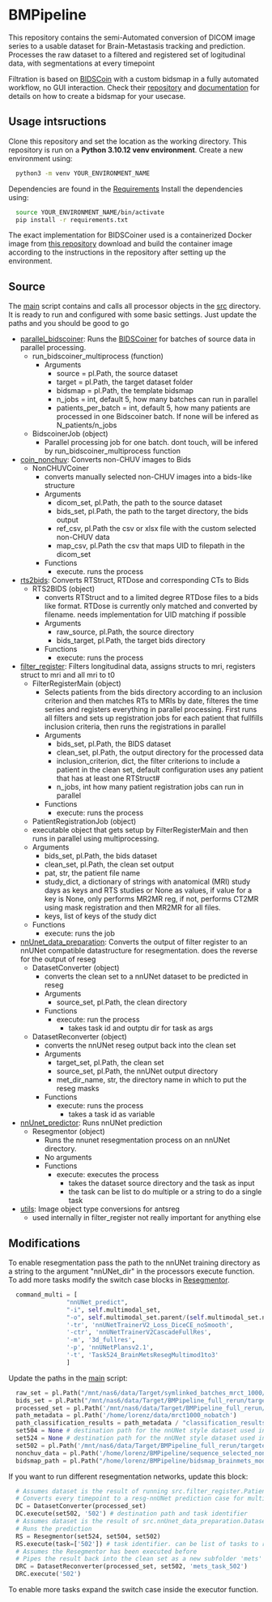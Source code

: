 # BMPipeline

This repository contains the semi-Automated conversion of DICOM image series to a usable dataset for Brain-Metastasis tracking and prediction.
Processes the raw dataset to a filtered and registered set of logitudinal data, with segmentations at every timepoint

Filtration is based on [BIDSCoin](https://github.com/Donders-Institute/bidscoin) with a custom bidsmap in a fully automated workflow, no GUI interaction.
Check their [repository](https://github.com/Donders-Institute/bidscoin) and [documentation](https://bidscoin.readthedocs.io/en/latest/) for details on how to create a bidsmap for your usecase.

## Usage intsructions
Clone this repository and set the location as the working directory.
This repository is run on a __Python 3.10.12 venv environment__.
Create a new environment using:
``` bash
  python3 -m venv YOUR_ENVIRONMENT_NAME
```
Dependencies are found in the [Requirements](requirements.txt)
Install the dependencies using:
``` bash
  source YOUR_ENVIRONMENT_NAME/bin/activate
  pip install -r requirements.txt
```
The exact implementation for BIDSCoiner used is a containerized Docker image from [this repository](https://github.com/TranslationalML/tml_dicom2bids) download and build the container image according to the instructions in the repository after setting up the environment.
## Source
The [main](full_pipeline.py) script contains and calls all processor objects in the [src](src) directory. It is ready to run and configured with some basic settings. Just update the paths and you should be good to go
- [parallel_bidscoiner](src/parallel_bidscoiner.py): Runs the [BIDSCoiner](https://github.com/Donders-Institute/bidscoin) for batches of source data in parallel processing.
  - run_bidscoiner_multiprocess (function)
    - Arguments
      - source = pl.Path, the source dataset
      - target = pl.Path, the target dataset folder
      - bidsmap = pl.Path, the template bidsmap
      - n_jobs = int, default 5, how many batches can run in parallel
      - patients_per_batch = int, default 5, how many patients are processed in one Bidscoiner batch. If none will be infered as N_patients/n_jobs
  - BidscoinerJob (object)
    - Parallel processing job for one batch. dont touch, will be infered by run_bidscoiner_multiprocess function
- [coin_nonchuv](src/coin_nonchuv.py): Converts non-CHUV images to Bids
  - NonCHUVCoiner
    - converts manually selected non-CHUV images into a bids-like structure
    - Arguments
      - dicom_set, pl.Path, the path to the source dataset
      - bids_set, pl.Path, the path to the target directory, the bids output
      - ref_csv, pl.Path the csv or xlsx file with the custom selected non-CHUV data
      - map_csv, pl.Path the csv that maps UID to filepath in the dicom_set
    - Functions
      - execute. runs the process
- [rts2bids](src/rts2bids.py): Converts RTStruct, RTDose and corresponding CTs to Bids
  - RTS2BIDS (object)
    - converts RTStruct and to a limited degree RTDose files to a bids like format. RTDose is currently only matched and converted by filename. needs implementation for UID matching if possible
    - Arguments
      - raw_source, pl.Path, the source directory
      - bids_target, pl.Path, the target bids directory
    - Functions
      - execute: runs the process
- [filter_register](src/filter_register.py): Filters longitudinal data, assigns structs to mri, registers struct to mri and all mri to t0
  - FilterRegisterMain (object)
    - Selects patients from the bids directory according to an inclusion criterion and then matches RTs to MRIs by date, filteres the time series and registers everything in parallel processing. First runs all filters and sets up registration jobs for each patient that fullfills inclusion criteria, then runs the registrations in parallel
    - Arguments
      - bids_set, pl.Path, the BIDS dataset
      - clean_set, pl.Path, the output directory for the processed data
      - inclusion_criterion, dict, the filter criterions to include a patient in the clean set, default configuration uses any patient that has at least one RTStruct#
      - n_jobs, int how many patient registration jobs can run in parallel
    - Functions
      - execute: runs the process
  - PatientRegistrationJob (object)
  - executable object that gets setup by FilterRegisterMain and then runs in parallel using multiprocessing. 
  - Arguments
    - bids_set, pl.Path, the bids dataset
    - clean_set, pl.Path, the clean set output
    - pat, str, the patient file name
    - study_dict, a dictionary of strings with anatomical (MRI) study days as keys and RTS studies or None as values, if value for a key is None, only performs MR2MR reg, if not, performs CT2MR using mask registration and then MR2MR for all files.
    - keys, list of keys of the study dict
  - Functions
    - execute: runs the job 
- [nnUnet_data_preparation](src/nnUnet_data_preparation.py): Converts the output of filter register to an nnUNet compatible datastructure for resegmentation. does the reverse for the output of reseg
  - DatasetConverter (object)
    - converts the clean set to a nnUNet dataset to be predicted in reseg
    - Arguments
      - source_set, pl.Path, the clean directory
    - Functions
      - execute: run the process
        - takes task id and outptu dir for task as args
  - DatasetReconverter (object)
    - converts the nnUNet reseg output back into the clean set
    - Arguments
      - target_set, pl.Path, the clean set
      - source_set, pl.Path, the nnUNet output directory
      - met_dir_name, str, the directory name in which to put the reseg masks
    - Functions
      - execute: runs the process
        - takes a task id as variable
- [nnUnet_predictor](src/nnUnet_predictor.py): Runs nnUNet prediction
  - Resegmentor (object)
    - Runs the nnunet resegmentation process on an nnUNet directory.
    - No arguments
    - Functions
      - execute: executes the process
        - takes the dataset source directory and the task as input
        - the task can be list to do multiple or a string to do a single task
- [utils](src/utils.py): Image object type conversions for antsreg
  - used internally in filter_register not really important for anything else

## Modifications
To enable resegmentation pass the path to the nnUNet training directory as a string to the argument "nnUNet_dir" in the processors execute function.
To add more tasks modify the switch case blocks in [Resegmentor](src/nnUnet_predictor.py).
```python
  command_multi = [
                "nnUNet_predict",
                "-i", self.multimodal_set,
                "-o", self.multimodal_set.parent/(self.multimodal_set.name+'_predictions'),
                '-tr', 'nnUNetTrainerV2_Loss_DiceCE_noSmooth',
                '-ctr', 'nnUNetTrainerV2CascadeFullRes',
                '-m', '3d_fullres',
                '-p', 'nnUNetPlansv2.1',
                '-t', 'Task524_BrainMetsResegMultimod1to3'
                ]
```

Update the paths in the [main](full_pipeline.py) script:
```python
  raw_set = pl.Path("/mnt/nas6/data/Target/symlinked_batches_mrct_1000/known_no_issues") # path to the raw dataset
  bids_set = pl.Path("/mnt/nas6/data/Target/BMPipeline_full_rerun/targeted_rerun/bids") # destination path for the fileterd set in NIfTI
  processed_set = pl.Path('/mnt/nas6/data/Target/BMPipeline_full_rerun/targeted_rerun/processed') # destination path for the registered set
  path_metadata = pl.Path('/home/lorenz/data/mrct1000_nobatch')
  path_classification_results = path_metadata / "classification_results.csv" # path to the result csv of the sequence classifier, used in nonCHUV2BIDS
  set504 = None # destination path for the nnUNet style dataset used in reseg for task 504
  set524 = None # destination path for the nnUNet style dataset used in reseg for task 524
  set502 = pl.Path('/mnt/nas6/data/Target/BMPipeline_full_rerun/targeted_rerun/nnUNet_dataset') # destination path for the nnUNet style dataset used in reseg for task 502
  nonchuv_data = pl.Path('/home/lorenz/BMPipeline/sequence_selected_nonchuv.xlsx') # path to the manually selected conversion file
  bidsmap_path = pl.Path("/home/lorenz/BMPipeline/bidsmap_brainmets_modified_no_derived_no_se2d_excl_angio.yaml") # path to the bidsmap template used in conversion
```

If you want to run different resegmentation networks, update this block:
```python
  # Assumes dataset is the result of running src.filter_register.PatientPreprocessor
  # Converts every timepoint to a resg-nnUNet prediction case for multimodal and single modal
  DC = DatasetConverter(processed_set)
  DC.execute(set502, '502') # destination path and task identifier
  # Assumes dataset is the result of src.nnUnet_data_preparation.DatasetConverter
  # Runs the prediction 
  RS = Resegmentor(set524, set504, set502)
  RS.execute(task=['502']) # task identifier. can be list of tasks to run multiple, e.g. when task 524 is used but not all studies have t2 images
  # Assumes the Resegmentor has been executed before
  # Pipes the result back into the clean set as a new subfolder 'mets'
  DRC = DatasetReconverter(processed_set, set502, 'mets_task_502')
  DRC.execute('502')
```
To enable more tasks expand the switch case inside the executor function.